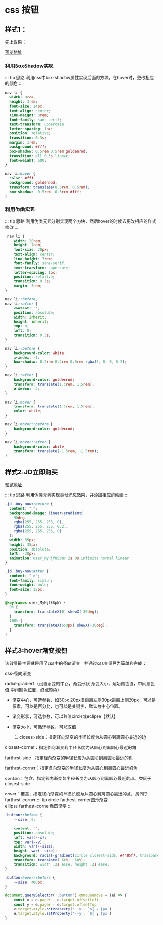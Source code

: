 # css 按钮

## 样式1： 
先上效果：

<css-button-buttonBoxShadow/>

[预览地址](http://hecun0000.github.io/Jcss/button/button-before-after.html)
### 利用BoxShadow实现

::: tip 思路 
利用css中box-shadow属性实现后面的方块，在hover时，更改相应的颜色
:::

```css
nav li {
  width: 8rem;
  height: 3rem;
  font-size: 14px;
  text-align: center;
  line-height: 3rem;
  font-family: sans-serif;
  text-transform: uppercase;
  letter-spacing: 1px;
  position: relative;
  transition: 0.3s;
  margin: 1rem;
  background: #fff;
  box-shadow: 0.5rem 0.5rem goldenrod;
  transition: all 0.3s linear;
  font-weight: 600;
}

nav li:hover {
  color: #fff;
  background: goldenrod;
  transform: translate(0.5rem, 0.5rem);
  box-shadow: -0.5rem -0.5rem #fff;
}
```
### 利用伪类实现

::: tip 思路 
利用伪类元素分别实现两个方块，然后hover的时候去更改相应的样式修改
:::

```css
 nav li {
    width: 20rem;
    height: 7rem;
    font-size: 20px;
    text-align: center;
    line-height: 7rem;
    font-family: sans-serif;
    text-transform: uppercase;
    letter-spacing: 1px;
    position: relative;
    transition: 0.3s;
    margin: 3rem;
}

nav li::before,
nav li::after {
    content: '';
    position: absolute;
    width: inherit;
    height: inherit;
    top: 0;
    left: 0;
    transition: 0.3s;
}

nav li::before {
    background-color: white;
    z-index: -1;
    box-shadow: 0.2rem 0.2rem 0.5rem rgba(0, 0, 0, 0.2);
}

nav li::after {
    background-color: goldenrod;
    transform: translate(1.5rem, 1.5rem);
    z-index: -2;
}

nav li:hover {
    transform: translate(1.5rem, 1.5rem);
    color: white;
}

nav li:hover::before {
    background-color: goldenrod;
}

nav li:hover::after {
    background-color: white;
    transform: translate(-1.5rem, -1.5rem);
}
```
## 样式2:JD立即购买
<css-button-buttonJDBuyNow/>

[预览地址](http://hecun0000.github.io/Jcss/button/JD-buy-now-button.html)

::: tip 思路 
利用伪类元素实现类似光斑效果，并添加相应的动画
:::

```css
.jd .buy-now::before {
  content: " ";
  background-image: linear-gradient(
    90deg,
    rgba(255, 255, 255, 0),
    rgba(255, 255, 255, 0.2),
    rgba(255, 255, 255, 0)
  );
  width: 85px;
  height: 35px;
  position: absolute;
  left: -30px;
  animation: user_MyHjf8SpWr 2s 0s infinite normal linear;
}

.jd .buy-now:after {
  content: " >";
  font-family: simsun;
  font-weight: bold;
  font-size: 12px;
}

@keyframes user_MyHjf8SpWr {
  0% {
    transform: translateX(0) skewX(-30deg);
  }
  100% {
    transform: translateX(650px) skewX(-30deg);
  }
}
```
## 样式3:hover渐变按钮

<css-button-buttonHover/>

该效果最主要就是用了css中的径向渐变，并通过css变量更为简单的完成；

css-径向渐变：  

radial-gradient（设置渐变的中心，渐变形状 渐变大小，起始颜色值，中间颜色值 中间颜色位置，终点颜色）

- 渐变中心，可选参数，如30px 20px指距离左侧30px距离上侧20px，可以是像素，可以是百分比，也可以是关键字，默认为中心位置。

- 渐变形状，可选参数，可以取值circle或eclipse【默认】

- 渐变大小，可循环参数，可以取值

    1. closest-side：指定径向渐变的半径长度为从圆心到离圆心最近的边

closest-corner：指定径向渐变的半径长度为从圆心到离圆心最近的角

farthest-side：指定径向渐变的半径长度为从圆心到离圆心最远的边

farthest-corner：指定径向渐变的半径长度为从圆心到离圆心最远的角

contain：包含，指定径向渐变的半径长度为从圆心到离圆心最近的点。类同于closest-side

cover：覆盖，指定径向渐变的半径长度为从圆心到离圆心最远的点。类同于farthest-corner
::: tip
 circle farthest-corner圆形渐变  
 ellipse farthest-corner椭圆渐变
:::

```css
.button::before {
	--size: 0;

	content: '';
	position: absolute;
	left: var(--x);
	top: var(--y);
	width: var(--size);
	height: var(--size);
	background: radial-gradient(circle closest-side, #4405f7, transparent);
	transform: translate(-50%, -50%);
	transition: width .2s ease, height .2s ease;
}

.button:hover::before {
	--size: 400px;
}
```

```js
document.querySelector('.button').onmousemove = (e) => {
    const x = e.pageX - e.target.offsetLeft
    const y = e.pageY - e.target.offsetTop
    e.target.style.setProperty('--x', `${ x }px`)
    e.target.style.setProperty('--y', `${ y }px`)
}
```










